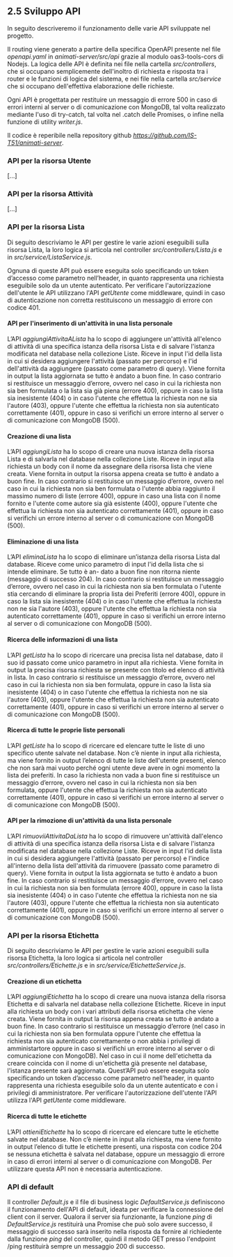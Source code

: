 ## 2.5 Sviluppo API
In seguito descriveremo il funzionamento delle varie API sviluppate nel progetto.

Il routing viene generato a partire della specifica OpenAPI presente nel file *openapi.yaml* in *animati-server/src/api* grazie al modulo oas3-tools-cors di Nodejs. La logica delle API è definita nei file nella cartella *src/controllers*, che si occupano semplicemente dell'inoltro di richiesta e risposta tra i router e le funzioni di logica del sistema, e nei file nella cartella *src/service* che si occupano dell'effettiva elaborazione delle richieste.

Ogni API è progettata per restituire un messaggio di errore 500 in caso di errori interni al server o di comunicazione con MongoDB, tal volta realizzato mediante l'uso di try-catch, tal volta nel .catch delle Promises, o infine nella funzione di utility *writer.js*.

Il codice è reperibile nella repository github *https://github.com/IS-T51/animati-server*.


### API per la risorsa Utente
[...]

### API per la risorsa Attività
[...]

### API per la risorsa Lista
Di seguito descriviamo le API per gestire le varie azioni eseguibili sulla risorsa Lista, la loro logica si articola nel controller *src/controllers/Lista.js* e in *src/service/ListaService.js*.

Ognuna di queste API può essere eseguita solo specificando un token d’accesso come parametro nell’header, in quanto rappresenta una richiesta eseguibile solo da un utente autenticato. Per verificare l'autorizzazione dell'utente le API utilizzano l'API *getUtente* come middleware, quindi in caso di autenticazione non corretta restituiscono un messaggio di errore con codice 401.

#### API per l'inserimento di un'attività in una lista personale
L’API *aggiungiAttivitaALista* ha lo scopo di aggiungere un'attività all'elenco di attività di una specifica istanza della risorsa Lista e di salvare l'istanza modificata nel database nella collezione Liste.
Riceve in input l'id della lista in cui si desidera aggiungere l'attività (passato per percorso) e l'id dell'attività da aggiungere (passato come parametro di query).
Viene fornita in output la lista aggiornata se tutto è andato a buon fine. In caso contrario si restituisce un messaggio d’errore, ovvero nel caso in cui la richiesta non sia ben formulata o la lista sia già piena (errore 400), oppure in caso la lista sia inesistente (404) o in caso l'utente che effettua la richiesta non ne sia l'autore (403), oppure l'utente che effettua la richiesta non sia autenticato correttamente (401), oppure in caso si verifichi un errore interno al server o di comunicazione con MongoDB (500).

#### Creazione di una lista
L’API *aggiungiLista* ha lo scopo di creare una nuova istanza della risorsa Lista e di salvarla
nel database nella collezione Liste.
Riceve in input alla richiesta un body con il nome da assegnare della risorsa lista che viene creata.
Viene fornita in output la risorsa appena creata se tutto è andato a buon fine. In caso contrario si restituisce un messaggio d’errore, ovvero nel caso in cui la richiesta non sia ben formulata o l'utente abbia raggiunto il massimo numero di liste (errore 400), oppure in caso una lista con il nome fornito e l'utente come autore sia già esistente (400), oppure l'utente che effettua la richiesta non sia autenticato correttamente (401), oppure in caso si verifichi un errore interno al server o di comunicazione con MongoDB (500).

#### Eliminazione di una lista
L’API *eliminaLista* ha lo scopo di eliminare un’istanza della risorsa Lista dal database.
Riceve come unico parametro di input l'id della lista che si intende eliminare. Se tutto è an-
dato a buon fine non ritorna niente (messaggio di successo 204). In caso contrario si restituisce un messaggio d’errore, ovvero nel caso in cui la richiesta non sia ben formulata o l'utente stia cercando di eliminare la propria lista dei Preferiti (errore 400), oppure in caso la lista sia inesistente (404) o in caso l'utente che effettua la richiesta non ne sia l'autore (403), oppure l'utente che effettua la richiesta non sia autenticato correttamente (401), oppure in caso si verifichi un errore interno al server o di comunicazione con MongoDB (500).

#### Ricerca delle informazioni di una lista
L’API *getLista* ha lo scopo di ricercare una precisa lista nel database, dato il suo id passato
come unico parametro in input alla richiesta. Viene fornita in output la precisa risorsa richiesta se
presente con titolo ed elenco di attività in lista. In caso contrario si restituisce un messaggio d’errore, ovvero nel caso in cui la richiesta non sia ben formulata, oppure in caso la lista sia inesistente (404) o in caso l'utente che effettua la richiesta non ne sia l'autore (403), oppure l'utente che effettua la richiesta non sia autenticato correttamente (401), oppure in caso si verifichi un errore interno al server o di comunicazione con MongoDB (500).

#### Ricerca di tutte le proprie liste personali
L’API *getListe* ha lo scopo di ricercare ed elencare tutte le liste di uno specifico utente salvate nel database.
Non c’è niente in input alla richiesta, ma viene fornito in output l’elenco di tutte le liste dell'utente presenti, elenco che non sarà mai vuoto perché ogni utente deve avere in ogni momento la lista dei preferiti. In caso la richiesta non vada a buon fine si restituisce un messaggio d’errore, ovvero nel caso in cui la richiesta non sia ben formulata, oppure l'utente che effettua la richiesta non sia autenticato correttamente (401), oppure in caso si verifichi un errore interno al server o di comunicazione con MongoDB (500).

#### API per la rimozione di un'attività da una lista personale
L’API *rimuoviiAttivitaDaLista* ha lo scopo di rimuovere un'attività dall'elenco di attività di una specifica istanza della risorsa Lista e di salvare l'istanza modificata nel database nella collezione Liste.
Riceve in input l'id della lista in cui si desidera aggiungere l'attività (passato per percorso) e l'indice all'interno della lista dell'attività da rimuovere (passato come parametro di query).
Viene fornita in output la lista aggiornata se tutto è andato a buon fine. In caso contrario si restituisce un messaggio d’errore, ovvero nel caso in cui la richiesta non sia ben formulata (errore 400), oppure in caso la lista sia inesistente (404) o in caso l'utente che effettua la richiesta non ne sia l'autore (403), oppure l'utente che effettua la richiesta non sia autenticato correttamente (401), oppure in caso si verifichi un errore interno al server o di comunicazione con MongoDB (500).




### API per la risorsa Etichetta
Di seguito descriviamo le API per gestire le varie azioni eseguibili sulla risorsa Etichetta, la loro logica si articola nel controller *src/controllers/Etichette.js* e in *src/service/EtichetteService.js*.

#### Creazione di un etichetta
L’API *aggiungiEtichetta* ha lo scopo di creare una nuova istanza della risorsa Etichetta e di salvarla
nel database nella collezione Etichette.
Riceve in input alla richiesta un body con i vari attributi della risorsa etichetta che viene creata.
Viene fornita in output la risorsa appena creata se tutto è andato a buon fine. In caso contrario si restituisce un messaggio d’errore (nel caso in cui la richiesta non sia ben formulata oppure l'utente che effettua la richiesta non sia autenticato correttamente o non abbia i privilegi di amministartore oppure in caso si verifichi un errore interno al server o di comunicazione con MongoDB).
Nel caso in cui il nome dell'etichetta da creare coincida con il nome di un'etichetta già presente nel database, l'istanza presente sarà aggiornata.
Quest’API può essere eseguita solo specificando un token d’accesso come parametro nell’header, in quanto rappresenta una richiesta eseguibile solo da un utente autenticato e con i privilegi di amministratore. Per verificare l'autorizzazione dell'utente l'API utilizza l'API *getUtente* come middleware.

#### Ricerca di tutte le etichette
L’API *ottieniEtichette* ha lo scopo di ricercare ed elencare tutte le etichette salvate nel database.
Non c’è niente in input alla richiesta, ma viene fornito in output l’elenco di tutte le etichette presenti, una risposta con codice 204 se nessuna etichetta è salvata nel database, oppure un messaggio di errore in caso di errori interni al server o di comunicazione con MongoDB.
Per utilizzare questa API non è necessaria autenticazione.



### API di default

Il controller *Default.js* e il file di business logic *DefaultService.js* definiscono il funzionamento dell'API di default, ideata per verificare la connessione del client con il server. Qualora il server sia funzionante, la funzione *ping* di *DefaultService.js* restituirà una Promise che può solo avere successo, il messaggio di successo sarà inserito nella risposta da fornire al richiedente dalla funzione *ping* del controller, quindi il metodo GET presso l'endpoint /ping restituirà sempre un messaggio 200 di successo.

<div class="page-break"></div>
